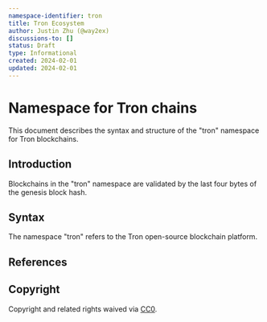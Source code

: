 ```yaml
---
namespace-identifier: tron
title: Tron Ecosystem
author: Justin Zhu (@way2ex)
discussions-to: []
status: Draft
type: Informational
created: 2024-02-01
updated: 2024-02-01
---
```


# Namespace for Tron chains

This document describes the syntax and structure of the "tron" namespace for Tron blockchains.

## Introduction

Blockchains in the "tron" namespace are validated by the last four bytes of the genesis block hash.

## Syntax

The namespace "tron" refers to the Tron open-source blockchain platform.

## References

[Tron Networks]: https://developers.tron.network/docs/networks
[Account Types]: https://developers.tron.network/docs/account
[Tron Token Standards]: https://developers.tron.network/docs/token-standards-overview

## Copyright

Copyright and related rights waived via [CC0](https://creativecommons.org/publicdomain/zero/1.0/).

